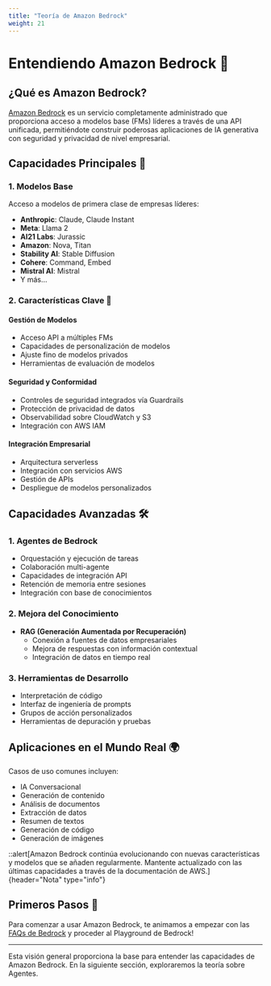 ```yaml
---
title: "Teoría de Amazon Bedrock"
weight: 21
---
```


# Entendiendo Amazon Bedrock 🚀

## ¿Qué es Amazon Bedrock?

[Amazon Bedrock](https://aws.amazon.com/bedrock/) es un servicio completamente administrado que proporciona acceso a modelos base (FMs) líderes a través de una API unificada, permitiéndote construir poderosas aplicaciones de IA generativa con seguridad y privacidad de nivel empresarial.

## Capacidades Principales 💫

### 1. Modelos Base

Acceso a modelos de primera clase de empresas líderes:

- **Anthropic**: Claude, Claude Instant
- **Meta**: Llama 2
- **AI21 Labs**: Jurassic
- **Amazon**: Nova, Titan
- **Stability AI**: Stable Diffusion
- **Cohere**: Command, Embed
- **Mistral AI**: Mistral
- Y más...

### 2. Características Clave 🔑

#### Gestión de Modelos

- Acceso API a múltiples FMs
- Capacidades de personalización de modelos
- Ajuste fino de modelos privados
- Herramientas de evaluación de modelos

#### Seguridad y Conformidad

- Controles de seguridad integrados vía Guardrails
- Protección de privacidad de datos
- Observabilidad sobre CloudWatch y S3
- Integración con AWS IAM

#### Integración Empresarial

- Arquitectura serverless
- Integración con servicios AWS
- Gestión de APIs
- Despliegue de modelos personalizados

## Capacidades Avanzadas 🛠️

### 1. Agentes de Bedrock

- Orquestación y ejecución de tareas
- Colaboración multi-agente
- Capacidades de integración API
- Retención de memoria entre sesiones
- Integración con base de conocimientos

### 2. Mejora del Conocimiento

- **RAG (Generación Aumentada por Recuperación)**
  - Conexión a fuentes de datos empresariales
  - Mejora de respuestas con información contextual
  - Integración de datos en tiempo real

### 3. Herramientas de Desarrollo

- Interpretación de código
- Interfaz de ingeniería de prompts
- Grupos de acción personalizados
- Herramientas de depuración y pruebas

## Aplicaciones en el Mundo Real 🌍

Casos de uso comunes incluyen:

- IA Conversacional
- Generación de contenido
- Análisis de documentos
- Extracción de datos
- Resumen de textos
- Generación de código
- Generación de imágenes

::alert[Amazon Bedrock continúa evolucionando con nuevas características y modelos que se añaden regularmente. Mantente actualizado con las últimas capacidades a través de la documentación de AWS.]{header="Nota" type="info"}

## Primeros Pasos 🎯

Para comenzar a usar Amazon Bedrock, te animamos a empezar con las [FAQs de Bedrock](https://aws.amazon.com/bedrock/faqs/) y proceder al Playground de Bedrock!

---

Esta visión general proporciona la base para entender las capacidades de Amazon Bedrock. En la siguiente sección, exploraremos la teoría sobre Agentes.
